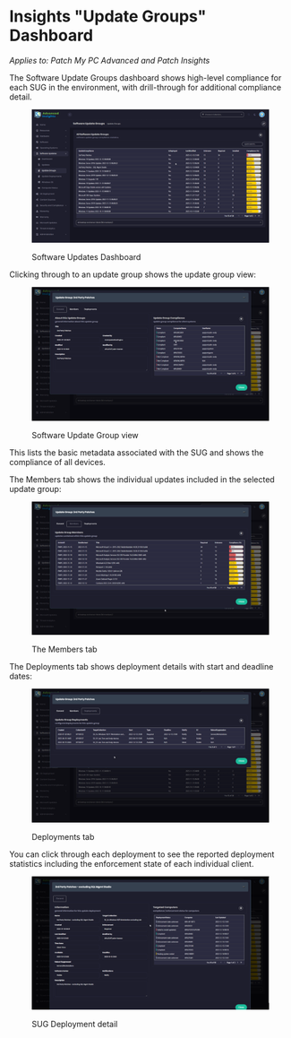 # Insights "Update Groups" Dashboard

_Applies to: Patch My PC Advanced and Patch Insights_

The Software Update Groups dashboard shows high-level compliance for each SUG in the environment, with drill-through for additional compliance detail.

<figure><img src="../../../_images/gitbook/image (1033).png" alt=""><figcaption><p>Software Updates Dashboard</p></figcaption></figure>

Clicking through to an update group shows the update group view:

<figure><img src="../../../_images/gitbook/image (1034).png" alt=""><figcaption><p>Software Update Group view</p></figcaption></figure>

This lists the basic metadata associated with the SUG and shows the compliance of all devices.

The Members tab shows the individual updates included in the selected update group:

<figure><img src="../../../_images/gitbook/image (1035).png" alt=""><figcaption><p>The Members tab</p></figcaption></figure>

The Deployments tab shows deployment details with start and deadline dates:

<figure><img src="../../../_images/gitbook/image (1036).png" alt=""><figcaption><p>Deployments tab</p></figcaption></figure>

You can click through each deployment to see the reported deployment statistics including the enforcement state of each individual client.

<figure><img src="../../../_images/gitbook/image (1037).png" alt=""><figcaption><p>SUG Deployment detail</p></figcaption></figure>
